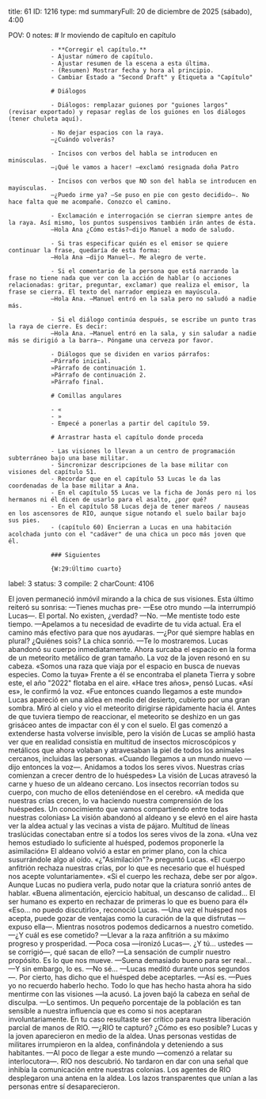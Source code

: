title:          61
ID:             1216
type:           md
summaryFull:    20 de diciembre de 2025 (sábado), 4:00
                
                
POV:            0
notes:          # Ir moviendo de capítulo en capítulo
                
                - **Corregir el capítulo.**
                - Ajustar número de capítulo.
                - Ajustar resumen de la escena a esta última.
                - (Resumen) Mostrar fecha y hora al principio.
                - Cambiar Estado a "Second Draft" y Etiqueta a "Capítulo"
                
                # Diálogos
                
                - Diálogos: remplazar guiones por "guiones largos" (revisar exportado) y repasar reglas de los guiones en los diálogos (tener chuleta aquí).
                
                - No dejar espacios con la raya.
                —¿Cuándo volverás?
                
                - Incisos con verbos del habla se introducen en minúsculas.
                —¡Qué le vamos a hacer! —exclamó resignada doña Patro
                
                - Incisos con verbos que NO son del habla se introducen en mayúsculas.
                —¿Puedo irme ya? —Se puso en pie con gesto decidido—. No hace falta que me acompañe. Conozco el camino.
                
                - Exclamación e interrogación se cierran siempre antes de la raya. Así mismo, los puntos suspensivos también irán antes de ésta.
                —Hola Ana ¿Cómo estás?—dijo Manuel a modo de saludo.
                
                - Si tras especificar quién es el emisor se quiere continuar la frase, quedaría de esta forma:
                —Hola Ana —dijo Manuel—. Me alegro de verte.
                
                - Si el comentario de la persona que está narrando la frase no tiene nada que ver con la acción de hablar (o acciones relacionadas: gritar, preguntar, exclamar) que realiza el emisor, la frase se cierra. El texto del narrador empieza en mayúscula.
                —Hola Ana. —Manuel entró en la sala pero no saludó a nadie más.
                
                - Si el diálogo continúa después, se escribe un punto tras la raya de cierre. Es decir:
                —Hola Ana. —Manuel entró en la sala, y sin saludar a nadie más se dirigió a la barra—. Póngame una cerveza por favor.
                
                - Diálogos que se dividen en varios párrafos:
                —Párrafo inicial.
                »Párrafo de continuación 1.
                »Párrafo de continuación 2.
                »Párrafo final.
                
                # Comillas angulares
                
                - «
                - »
                - Empecé a ponerlas a partir del capítulo 59.
                
                # Arrastrar hasta el capítulo donde proceda
                
                - Las visiones lo llevan a un centro de programación subterráneo bajo una base militar.
                - Sincronizar descripciones de la base militar con visiones del capítulo 51.
                - Recordar que en el capítulo 53 Lucas le da las coordenadas de la base militar a Ana.
                - En el capítulo 55 Lucas ve la ficha de Jonás pero ni los hermanos ni él dicen de usarlo para el asalto, ¿por qué?
                - En el capítulo 58 Lucas deja de tener mareos / nauseas en los ascensores de RIO, aunque sigue notando el suelo bailar bajo sus pies.
                - (capítulo 60) Encierran a Lucas en una habitación acolchada junto con el "cadáver" de una chica un poco más joven que él.
                
                ### Siguientes
                
                {W:29:Último cuarto}
label:          3
status:         3
compile:        2
charCount:      4106


El joven permaneció inmóvil mirando a la chica de sus visiones. Esta último reiteró su sonrisa:
—Tienes muchas pre-
—Ese otro mundo —la interrumpió Lucas—. El portal. No existen, ¿verdad?
—No.
—Me mentiste todo este tiempo.
—Apelamos a tu necesidad de evadirte de tu vida actual. Era el camino más efectivo para que nos ayudaras.
—¿Por qué siempre hablas en plural? ¿Quiénes sois?
La chica sonrió.
—Te lo mostraremos.
Lucas abandonó su cuerpo inmediatamente. Ahora surcaba el espacio en la forma de un meteorito metálico de gran tamaño.
La voz de la joven resonó en su cabeza.
«Somos una raza que viaja por el espacio en busca de nuevas especies. Como la tuya»
Frente a él se encontraba el planeta Tierra y sobre este, el año "2022" flotaba en el aire.
«Hace tres años», pensó Lucas.
«Así es», le confirmó la voz. «Fue entonces cuando llegamos a este mundo»
Lucas apareció en una aldea en medio del desierto, cubierto por una gran sombra. Miró al cielo y vio el meteorito dirigirse rápidamente hacia él. Antes de que tuviera tiempo de reaccionar, el meteorito se deshizo en un gas grisáceo antes de impactar con él y con el suelo.
El gas comenzó a extenderse hasta volverse invisible, pero la visión de Lucas se amplió hasta ver que en realidad consistía en multitud de insectos microscópicos y metálicos que ahora volaban y atravesaban la piel de todos los animales cercanos, incluidas las personas.
«Cuando llegamos a un mundo nuevo —dijo entonces la voz—. Anidamos a todos los seres vivos. Nuestras crías comienzan a crecer dentro de lo huéspedes»
La visión de Lucas atravesó la carne y hueso de un aldeano cercano. Los insectos recorrían todos su cuerpo, con mucho de ellos deteniéndose en el cerebro.
«A medida que nuestras crías crecen, lo va haciendo nuestra comprensión de los huéspedes. Un conocimiento que vamos compartiendo entre todas nuestras colonias»
La visión abandonó al aldeano y se elevó en el aire hasta ver la aldea actual y las vecinas a vista de pájaro. Multitud de líneas traslúcidas conectaban entre sí a todos los seres vivos de la zona.
«Una vez hemos estudiado lo suficiente al huésped, podemos proponerle la asimilación»
El aldeano volvió a estar en primer plano, con la chica susurrándole algo al oído.
«¿"Asimilación"?» preguntó Lucas.
«El cuerpo anfitrión rechaza nuestras crías, por lo que es necesario que el huésped nos acepte voluntariamente».
«Si el cuerpo les rechaza, debe ser por algo».
Aunque Lucas no pudiera verla, pudo notar que la criatura sonrió antes de hablar.
«Buena alimentación, ejercicio habitual, un descanso de calidad... El ser humano es experto en rechazar de primeras lo que es bueno para él»
«Eso... no puedo discutirlo», reconoció Lucas.
—Una vez el huésped nos acepta, puede gozar de ventajas como la curación de la que disfrutas —expuso ella—. Mientras nosotros podemos dedicarnos a nuestro cometido.
—¿Y cuál es ese cometido?
—Llevar a la raza anfitrión a su máximo progreso y prosperidad.
—Poca cosa —ironizó Lucas—. ¿Y tú... ustedes —se corrigió—, qué sacan de ello?
—La sensación de cumplir nuestro propósito. Es lo que nos mueve.
—Suena demasiado bueno para ser real...
—Y sin embargo, lo es.
—No sé... —Lucas meditó durante unos segundos—. Por cierto, has dicho que el huésped debe aceptarles.
—Así es.
—Pues yo no recuerdo haberlo hecho. Todo lo que has hecho hasta ahora ha sido mentirme con las visiones —la acusó.
La joven bajó la cabeza en señal de disculpa.
—Lo sentimos. Un pequeño porcentaje de la población es tan sensible a nuestra influencia que es como si nos aceptaran involuntariamente. En tu caso resultaste ser crítico para nuestra liberación parcial de manos de RIO.
—¿RIO te capturó? ¿Cómo es eso posible?
Lucas y la joven aparecieron en medio de la aldea. Unas personas vestidas de militares irrumpieron en la aldea, confinándola y deteniendo a sus habitantes.
—Al poco de llegar a este mundo —comenzó a relatar su interlocutora—. RIO nos descubrió. No tardaron en dar con una señal que inhibía la comunicación entre nuestras colonias.
Los agentes de RIO desplegaron una antena en la aldea. Los lazos transparentes que unían a las personas entre sí desaparecieron.